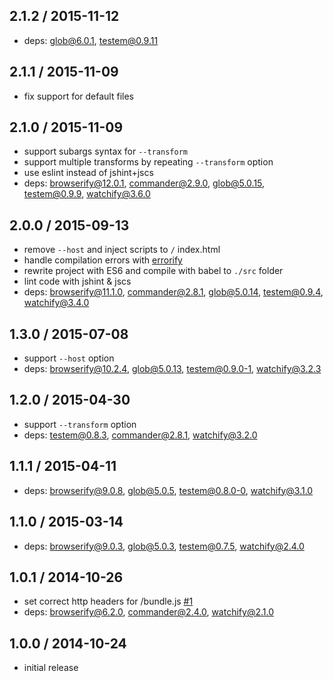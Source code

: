 ## 2.1.2 / 2015-11-12

* deps: glob@6.0.1, testem@0.9.11

## 2.1.1 / 2015-11-09

* fix support for default files

## 2.1.0 / 2015-11-09

* support subargs syntax for `--transform`
* support multiple transforms by repeating `--transform` option
* use eslint instead of jshint+jscs
* deps: browserify@12.0.1, commander@2.9.0, glob@5.0.15, testem@0.9.9, watchify@3.6.0

## 2.0.0 / 2015-09-13

* remove `--host` and inject scripts to `/` index.html
* handle compilation errors with [errorify](https://github.com/zertosh/errorify)
* rewrite project with ES6 and compile with babel to `./src` folder
* lint code with jshint & jscs
* deps: browserify@11.1.0, commander@2.8.1, glob@5.0.14, testem@0.9.4, watchify@3.4.0

## 1.3.0 / 2015-07-08

* support `--host` option
* deps: browserify@10.2.4, glob@5.0.13, testem@0.9.0-1, watchify@3.2.3

## 1.2.0 / 2015-04-30

* support `--transform` option
* deps: testem@0.8.3, commander@2.8.1, watchify@3.2.0

## 1.1.1 / 2015-04-11

* deps: browserify@9.0.8, glob@5.0.5, testem@0.8.0-0, watchify@3.1.0

## 1.1.0 / 2015-03-14

* deps: browserify@9.0.3, glob@5.0.3, testem@0.7.5, watchify@2.4.0

## 1.0.1 / 2014-10-26

* set correct http headers for /bundle.js [#1](https://github.com/alekseykulikov/browserify-test/issues/1)
* deps: browserify@6.2.0, commander@2.4.0, watchify@2.1.0

## 1.0.0 / 2014-10-24

* initial release
